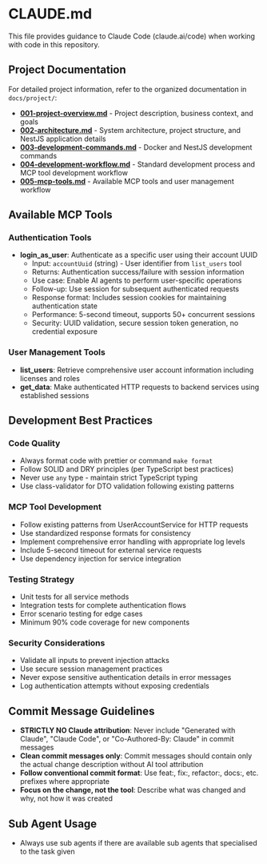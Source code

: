 # CLAUDE.md

This file provides guidance to Claude Code (claude.ai/code) when working with code in this repository.

## Project Documentation

For detailed project information, refer to the organized documentation in `docs/project/`:

- **[001-project-overview.md](docs/project/001-project-overview.md)** - Project description, business context, and goals
- **[002-architecture.md](docs/project/002-architecture.md)** - System architecture, project structure, and NestJS application details
- **[003-development-commands.md](docs/project/003-development-commands.md)** - Docker and NestJS development commands
- **[004-development-workflow.md](docs/project/004-development-workflow.md)** - Standard development process and MCP tool development workflow
- **[005-mcp-tools.md](docs/project/005-mcp-tools.md)** - Available MCP tools and user management workflow

## Available MCP Tools

### Authentication Tools

- **login_as_user**: Authenticate as a specific user using their account UUID
  - Input: `accountUuid` (string) - User identifier from `list_users` tool  
  - Returns: Authentication success/failure with session information
  - Use case: Enable AI agents to perform user-specific operations
  - Follow-up: Use session for subsequent authenticated requests
  - Response format: Includes session cookies for maintaining authentication state
  - Performance: 5-second timeout, supports 50+ concurrent sessions
  - Security: UUID validation, secure session token generation, no credential exposure

### User Management Tools

- **list_users**: Retrieve comprehensive user account information including licenses and roles
- **get_data**: Make authenticated HTTP requests to backend services using established sessions

## Development Best Practices

### Code Quality

- Always format code with prettier or command `make format`
- Follow SOLID and DRY principles (per TypeScript best practices)
- Never use `any` type - maintain strict TypeScript typing
- Use class-validator for DTO validation following existing patterns

### MCP Tool Development

- Follow existing patterns from UserAccountService for HTTP requests
- Use standardized response formats for consistency
- Implement comprehensive error handling with appropriate log levels
- Include 5-second timeout for external service requests
- Use dependency injection for service integration

### Testing Strategy

- Unit tests for all service methods
- Integration tests for complete authentication flows
- Error scenario testing for edge cases
- Minimum 90% code coverage for new components

### Security Considerations

- Validate all inputs to prevent injection attacks
- Use secure session management practices
- Never expose sensitive authentication details in error messages
- Log authentication attempts without exposing credentials

## Commit Message Guidelines

- **STRICTLY NO Claude attribution**: Never include "Generated with Claude", "Claude Code", or "Co-Authored-By: Claude" in commit messages
- **Clean commit messages only**: Commit messages should contain only the actual change description without AI tool attribution
- **Follow conventional commit format**: Use feat:, fix:, refactor:, docs:, etc. prefixes where appropriate
- **Focus on the change, not the tool**: Describe what was changed and why, not how it was created

## Sub Agent Usage

- Always use sub agents if there are available sub agents that specialised to the task given
